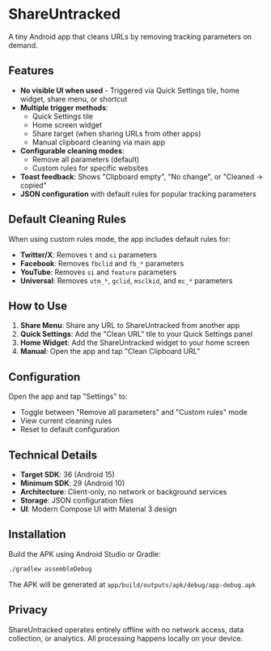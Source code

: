 # ShareUntracked

A tiny Android app that cleans URLs by removing tracking parameters on demand.

## Features

- **No visible UI when used** - Triggered via Quick Settings tile, home widget, share menu, or shortcut
- **Multiple trigger methods**:
  - Quick Settings tile
  - Home screen widget
  - Share target (when sharing URLs from other apps)
  - Manual clipboard cleaning via main app
- **Configurable cleaning modes**:
  - Remove all parameters (default)
  - Custom rules for specific websites
- **Toast feedback**: Shows "Clipboard empty", "No change", or "Cleaned → copied"
- **JSON configuration** with default rules for popular tracking parameters

## Default Cleaning Rules

When using custom rules mode, the app includes default rules for:

- **Twitter/X**: Removes `t` and `si` parameters
- **Facebook**: Removes `fbclid` and `fb_*` parameters  
- **YouTube**: Removes `si` and `feature` parameters
- **Universal**: Removes `utm_*`, `gclid`, `msclkid`, and `mc_*` parameters

## How to Use

1. **Share Menu**: Share any URL to ShareUntracked from another app
2. **Quick Settings**: Add the "Clean URL" tile to your Quick Settings panel
3. **Home Widget**: Add the ShareUntracked widget to your home screen
4. **Manual**: Open the app and tap "Clean Clipboard URL"

## Configuration

Open the app and tap "Settings" to:
- Toggle between "Remove all parameters" and "Custom rules" mode
- View current cleaning rules
- Reset to default configuration

## Technical Details

- **Target SDK**: 36 (Android 15)
- **Minimum SDK**: 29 (Android 10)
- **Architecture**: Client-only, no network or background services
- **Storage**: JSON configuration files
- **UI**: Modern Compose UI with Material 3 design

## Installation

Build the APK using Android Studio or Gradle:

```bash
./gradlew assembleDebug
```

The APK will be generated at `app/build/outputs/apk/debug/app-debug.apk`

## Privacy

ShareUntracked operates entirely offline with no network access, data collection, or analytics. All processing happens locally on your device.
